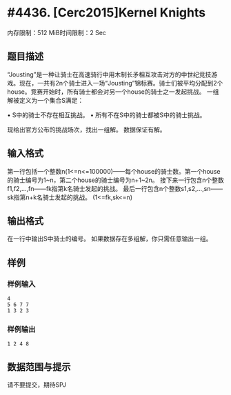 # #4436. [Cerc2015]Kernel Knights

内存限制：512 MiB时间限制：2 Sec

## 题目描述

&ldquo;Jousting&rdquo;是一种让骑士在高速骑行中用木制长矛相互攻击对方的中世纪竞技游戏。现在，一共有2n个骑士进入一场&ldquo;Jousting&rdquo;锦标赛。骑士们被平均分配到2个house。竞赛开始时，所有骑士都会对另一个house的骑士之一发起挑战。
一组解被定义为一个集合S满足：

&bull;    S中的骑士不存在相互挑战。
&bull;    所有不在S中的骑士都被S中的骑士挑战。

现给出官方公布的挑战场次，找出一组解。
数据保证有解。

## 输入格式

第一行包括一个整数n(1<=n<=100000)&mdash;&mdash;每个house的骑士数。第一个house的骑士编号为1~n，第二个house的骑士编号为n+1~2n。
接下来一行包含n个整数f1,f2,&hellip;,fn&mdash;&mdash;fk指第k名骑士发起的挑战。
最后一行包含n个整数s1,s2,&hellip;,sn&mdash;&mdash;sk指第n+k名骑士发起的挑战。
(1<=fk,sk<=n)

## 输出格式

在一行中输出S中骑士的编号。
如果数据存在多组解，你只需任意输出一组。

## 样例

### 样例输入

    
    4
    5 6 7 7
    1 3 2 3
    

### 样例输出

    
    1 2 4 8
    

## 数据范围与提示

请不要提交，期待SPJ
